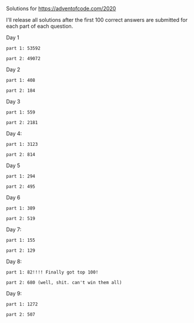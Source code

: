 Solutions for https://adventofcode.com/2020

I'll release all solutions after the first 100 correct answers are submitted for each part of each question.

Day 1

    part 1: 53592

    part 2: 49072


Day 2

    part 1: 408

    part 2: 184


Day 3

    part 1: 559

    part 2: 2181


Day 4:

    part 1: 3123

    part 2: 814


Day 5

    part 1: 294

    part 2: 495


Day 6

    part 1: 389

    part 2: 519


Day 7:

    part 1: 155

    part 2: 129


Day 8:

    part 1: 82!!!! Finally got top 100!

    part 2: 680 (well, shit. can't win them all)


Day 9:

    part 1: 1272

    part 2: 507
